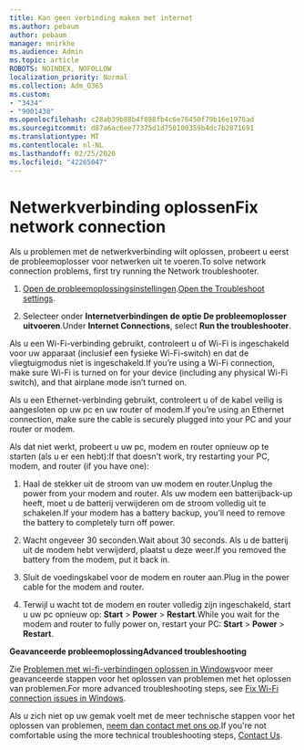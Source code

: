 ```yaml
---
title: Kan geen verbinding maken met internet
ms.author: pebaum
author: pebaum
manager: mnirkhe
ms.audience: Admin
ms.topic: article
ROBOTS: NOINDEX, NOFOLLOW
localization_priority: Normal
ms.collection: Adm_O365
ms.custom:
- "3434"
- "9001438"
ms.openlocfilehash: c28ab39b88b4f088fb4c6e76450f79b16e1976ad
ms.sourcegitcommit: d87a6ac6ee77375d1d750100359b4dc7b2871691
ms.translationtype: MT
ms.contentlocale: nl-NL
ms.lasthandoff: 02/25/2020
ms.locfileid: "42265047"
---
```

# <a name="fix-network-connection"></a><span data-ttu-id="cfe62-102">Netwerkverbinding oplossen</span><span class="sxs-lookup"><span data-stu-id="cfe62-102">Fix network connection</span></span>

<span data-ttu-id="cfe62-103">Als u problemen met de netwerkverbinding wilt oplossen, probeert u eerst de probleemoplosser voor netwerken uit te voeren.</span><span class="sxs-lookup"><span data-stu-id="cfe62-103">To solve network connection problems, first try running the Network troubleshooter.</span></span> 

1. <span data-ttu-id="cfe62-104">[Open de probleemoplossingsinstellingen](ms-settings:troubleshoot).</span><span class="sxs-lookup"><span data-stu-id="cfe62-104">[Open the Troubleshoot settings](ms-settings:troubleshoot).</span></span>

2. <span data-ttu-id="cfe62-105">Selecteer onder **Internetverbindingen** **de optie De probleemoplosser uitvoeren**.</span><span class="sxs-lookup"><span data-stu-id="cfe62-105">Under **Internet Connections**, select **Run the troubleshooter**.</span></span>

<span data-ttu-id="cfe62-106">Als u een Wi-Fi-verbinding gebruikt, controleert u of Wi-Fi is ingeschakeld voor uw apparaat (inclusief een fysieke Wi-Fi-switch) en dat de vliegtuigmodus niet is ingeschakeld.</span><span class="sxs-lookup"><span data-stu-id="cfe62-106">If you’re using a Wi-Fi connection, make sure Wi-Fi is turned on for your device (including any physical Wi-Fi switch), and that airplane mode isn’t turned on.</span></span>

<span data-ttu-id="cfe62-107">Als u een Ethernet-verbinding gebruikt, controleert u of de kabel veilig is aangesloten op uw pc en uw router of modem.</span><span class="sxs-lookup"><span data-stu-id="cfe62-107">If you’re using an Ethernet connection, make sure the cable is securely plugged into your PC and your router or modem.</span></span>

<span data-ttu-id="cfe62-108">Als dat niet werkt, probeert u uw pc, modem en router opnieuw op te starten (als u er een hebt):</span><span class="sxs-lookup"><span data-stu-id="cfe62-108">If that doesn't work, try restarting your PC, modem, and router (if you have one):</span></span>

1. <span data-ttu-id="cfe62-109">Haal de stekker uit de stroom van uw modem en router.</span><span class="sxs-lookup"><span data-stu-id="cfe62-109">Unplug the power from your modem and router.</span></span> <span data-ttu-id="cfe62-110">Als uw modem een batterijback-up heeft, moet u de batterij verwijderen om de stroom volledig uit te schakelen.</span><span class="sxs-lookup"><span data-stu-id="cfe62-110">If your modem has a battery backup, you’ll need to remove the battery to completely turn off power.</span></span>

2. <span data-ttu-id="cfe62-111">Wacht ongeveer 30 seconden.</span><span class="sxs-lookup"><span data-stu-id="cfe62-111">Wait about 30 seconds.</span></span> <span data-ttu-id="cfe62-112">Als u de batterij uit de modem hebt verwijderd, plaatst u deze weer.</span><span class="sxs-lookup"><span data-stu-id="cfe62-112">If you removed the battery from the modem, put it back in.</span></span>

3. <span data-ttu-id="cfe62-113">Sluit de voedingskabel voor de modem en router aan.</span><span class="sxs-lookup"><span data-stu-id="cfe62-113">Plug in the power cable for the modem and router.</span></span>

4. <span data-ttu-id="cfe62-114">Terwijl u wacht tot de modem en router volledig zijn ingeschakeld, start u uw pc opnieuw op: **Start** > **Power** > **Restart**.</span><span class="sxs-lookup"><span data-stu-id="cfe62-114">While you wait for the modem and router to fully power on, restart your PC: **Start** > **Power** > **Restart**.</span></span>

<span data-ttu-id="cfe62-115">**Geavanceerde probleemoplossing**</span><span class="sxs-lookup"><span data-stu-id="cfe62-115">**Advanced troubleshooting**</span></span>

<span data-ttu-id="cfe62-116">Zie [Problemen met wi-fi-verbindingen oplossen in Windows](https://support.microsoft.com/help/10741?ocid=SMC10741%2F)voor meer geavanceerde stappen voor het oplossen van problemen met het oplossen van problemen.</span><span class="sxs-lookup"><span data-stu-id="cfe62-116">For more advanced troubleshooting steps, see [Fix Wi-Fi connection issues in Windows](https://support.microsoft.com/help/10741?ocid=SMC10741%2F).</span></span> 

<span data-ttu-id="cfe62-117">Als u zich niet op uw gemak voelt met de meer technische stappen voor het oplossen van problemen, [neem dan contact met ons op](https://support.microsoft.com/contactus).</span><span class="sxs-lookup"><span data-stu-id="cfe62-117">If you're not comfortable using the more technical troubleshooting steps, [Contact Us](https://support.microsoft.com/contactus).</span></span>
